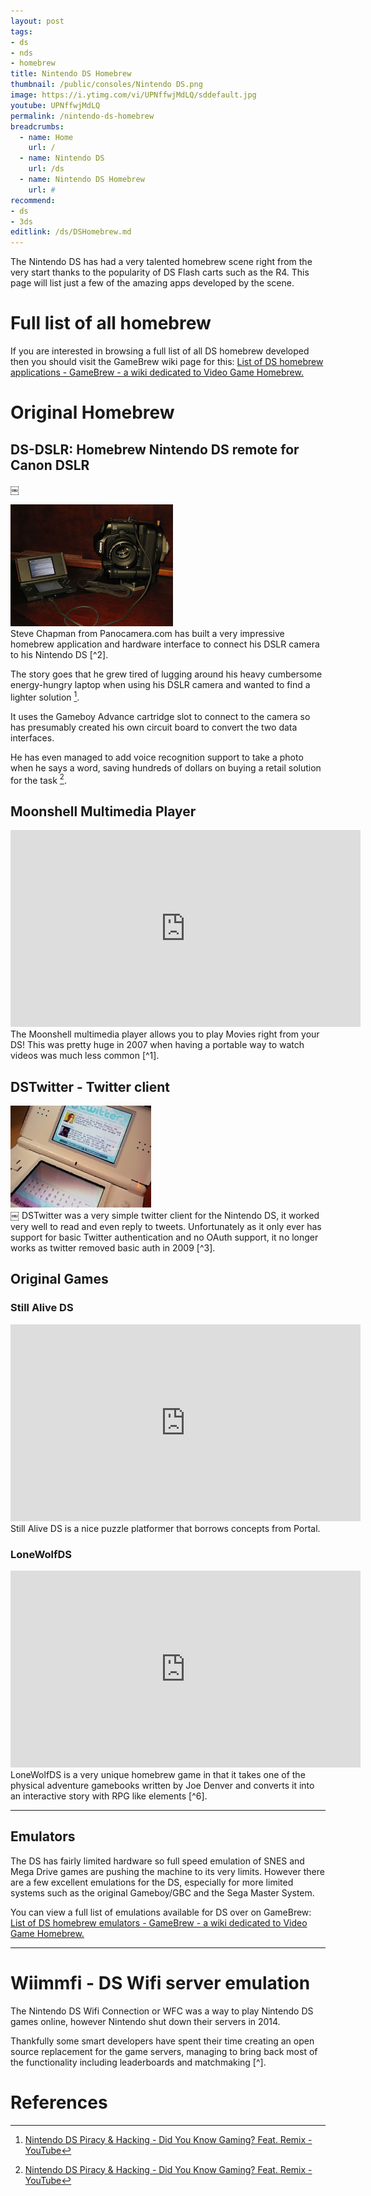 ```yaml
---
layout: post
tags: 
- ds
- nds
- homebrew
title: Nintendo DS Homebrew
thumbnail: /public/consoles/Nintendo DS.png
image: https://i.ytimg.com/vi/UPNffwjMdLQ/sddefault.jpg
youtube: UPNffwjMdLQ
permalink: /nintendo-ds-homebrew
breadcrumbs:
  - name: Home
    url: /
  - name: Nintendo DS
    url: /ds
  - name: Nintendo DS Homebrew
    url: #
recommend:
- ds
- 3ds
editlink: /ds/DSHomebrew.md
---
```


The Nintendo DS has had a very talented homebrew scene right from the very start thanks to the popularity of DS Flash carts such as the R4. This page will list just a few of the amazing apps developed by the scene.

# Full list of all homebrew
If you are interested in browsing a full list of all DS homebrew developed then you should visit the GameBrew wiki page for this: [List of DS homebrew applications - GameBrew - a wiki dedicated to Video Game Homebrew.](https://www.gamebrew.org/wiki/List_of_DS_homebrew_applications)

# Original Homebrew

## DS-DSLR: Homebrew Nintendo DS remote for Canon DSLR
￼
<section class="postSection">
<img src="/public/DS/dsdslr.jpg" class="wow slideInLeft postImage" />

<div markdown="1">
Steve Chapman from Panocamera.com has built a very impressive homebrew application and hardware interface to connect his DSLR camera to his Nintendo DS [^2].

The story goes that he grew tired of lugging around his heavy
cumbersome energy-hungry laptop when
using his DSLR camera and wanted to find a lighter solution [^1].

It uses the Gameboy Advance cartridge slot to connect to the camera so has presumably created his own circuit board to convert the two data interfaces.

He has even managed to add voice recognition support to take a photo when he says a word, saving hundreds of dollars on buying a retail solution for the task [^1].
</div>
</section>



## Moonshell Multimedia Player
<iframe width="560" height="315" src="https://www.youtube.com/embed/emHmXPOb5Ow" frameborder="0" allow="accelerometer; autoplay; encrypted-media; gyroscope; picture-in-picture" allowfullscreen></iframe>
The Moonshell multimedia player allows you to play Movies right from your DS! This was pretty huge in 2007 when having a portable way to watch videos was much less common [^1].

## DSTwitter - Twitter client
<section class="postSection">
<img src="/public/DS/Dstwitter.jpg" class="wow slideInLeft postImage" />

<div markdown="1">
￼
DSTwitter was a very simple twitter client for the Nintendo DS, it worked very well to read and even reply to tweets. Unfortunately as it only ever has support for basic Twitter authentication and no OAuth support, it no longer works as twitter removed basic auth in 2009 [^3].
</div>
</section>

## Original Games

### Still Alive DS
<iframe width="560" height="315" src="https://www.youtube.com/embed/dimhZ1Hw2EU" frameborder="0" allow="accelerometer; autoplay; encrypted-media; gyroscope; picture-in-picture" allowfullscreen></iframe>
Still Alive DS is a nice puzzle platformer that borrows concepts from Portal.

### LoneWolfDS
<iframe width="560" height="315" src="https://www.youtube.com/embed/t-cSsHO6oZ0" frameborder="0" allow="accelerometer; autoplay; encrypted-media; gyroscope; picture-in-picture" allowfullscreen></iframe>
LoneWolfDS is a very unique homebrew game in that it takes one of the physical adventure gamebooks written by Joe Denver and converts it into an interactive story with RPG like elements [^6].

---
## Emulators
The DS has fairly limited hardware so full speed emulation of SNES and Mega Drive games are pushing the machine to its very limits. However there are a few excellent emulations for the DS, especially for more limited systems such as the original Gameboy/GBC and the Sega Master System.

You can view a full list of emulations available for DS over on GameBrew: [List of DS homebrew emulators - GameBrew - a wiki dedicated to Video Game Homebrew.](https://www.gamebrew.org/wiki/List_of_DS_homebrew_emulators)

---
# Wiimmfi - DS Wifi server emulation
The Nintendo DS Wifi Connection or WFC was a way to play Nintendo DS games online, however Nintendo shut down their servers in 2014.

Thankfully some smart developers have spent their time creating an open source replacement for the game servers, managing to bring back most of the functionality including leaderboards and matchmaking [^].

# References
[^1]: [Nintendo DS Piracy & Hacking - Did You Know Gaming? Feat. Remix - YouTube](https://www.youtube.com/watch?v=IkujJZtWW7U)
[^2]: [DS-DSLR: Homebrew Nintendo DS remote for Canon DSLR – Boing Boing Gadgets](https://gadgets.boingboing.net/2008/09/17/dsdslr-homebrew-nint.html)
[^3]: [DS Twitter - GameBrew - a wiki dedicated to Video Game Homebrew.](https://www.gamebrew.org/wiki/DS_Twitter)
[^4]: [DSTWO,SNES Plugin_SuperCard](http://eng.supercard.sc/manual/dstwo/plugin/snes.htm)
[^5]: [workingdesign.de - projects](http://www.workingdesign.de/projects/jenesisds.php)
[^6]: [LoneWolfDS - GameBrew - a wiki dedicated to Video Game Homebrew.](https://www.gamebrew.org/wiki/LoneWolfDS)
[^7]: [Wiimmfi Main Page](https://wiimmfi.de/)
[^8]: [Homebrew on a $25 Nintendo DS Lite Handheld in 2019 | MVG - YouTube](https://www.youtube.com/watch?v=UPNffwjMdLQ)
